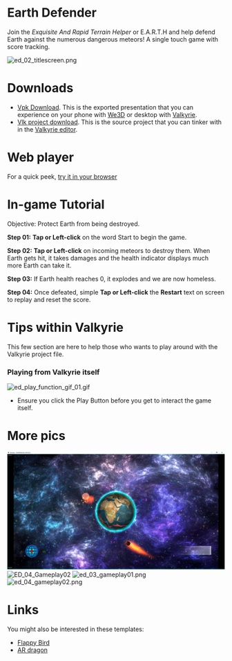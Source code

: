 
# Earth Defender
Join the *Exquisite And Rapid Terrain Helper* or E.A.R.T.H and help defend Earth against the numerous dangerous meteors! A single touch game with score tracking.  

![ed_02_titlescreen.png](https://cdn2.talansoft.com/ftp/img/tutorial_sample_images/ed_02_titlescreen.png)  

# Downloads

- [Vpk Download](https://cdn2.talansoft.com/ftp/samples/EarthDefender.vpk). This is the exported presentation that you can experience on your phone with [We3D](https://www.talansoft.com/vlk/downloads#we3d) or desktop with [Valkyrie](https://www.talansoft.com/vlk/downloads#vlk).
- [Vlk project download](https://cdn2.talansoft.com/ftp/samples/EarthDefender.zip). This is the source project that you can tinker with in the [Valkyrie editor](https://www.talansoft.com/vlk/downloads#vlk).

# Web player
For a quick peek, [try it in your browser](https://cdn2.talansoft.com/ftp/webplayer/v20210715/Vlk/bin/web-js/VlkPlayerSA_ra.html?OpenFile=https://cdn2.talansoft.com/ftp/samples/EarthDefender.vpk)

# In-game Tutorial
Objective: Protect Earth from being destroyed.  

**Step 01:** **Tap or Left-click** on the word Start to begin the game.

**Step 02:** **Tap or Left-click** on incoming meteors to destroy them. When Earth gets hit, it takes damages and the health indicator displays much more Earth can take it.  

**Step 03:** If Earth health reaches 0, it explodes and we are now homeless. 
 
**Step 04:** Once defeated, simple **Tap or Left-click** the **Restart** text on screen to replay and reset the score.

# Tips within Valkyrie 
This few section are here to help those who wants to play around with the Valkyrie project file.  

### Playing from Valkyrie itself 
![ed_play_function_gif_01.gif](https://cdn2.talansoft.com/ftp/img/tutorial_sample_images/recent/ed_play_function_gif_01.gif)  

* Ensure you click the Play Button before you get to interact the game itself. 

# More pics
![ED_03_Gameplay01](uploads/0abd95d31b7cfe98f41c1d49224b220d/ED_03_Gameplay01.png)
![ED_04_Gameplay02](uploads/e6d591aa1ed0f2245e8eb0eca4d94ba2/ED_04_Gameplay02.png)
![ed_03_gameplay01.png](https://cdn2.talansoft.com/ftp/img/tutorial_sample_images/ed_03_gameplay01.png)  
![ed_04_gameplay02.png](https://cdn2.talansoft.com/ftp/img/tutorial_sample_images/ed_04_gameplay02.png)  

# Links
You might also be interested in these templates:  
- [Flappy Bird](https://www.talansoft.com/md/docs/VlkSamples/flappy-bird)
- [AR dragon](https://www.talansoft.com/md/docs/VlkSamples/ar-dragon)


